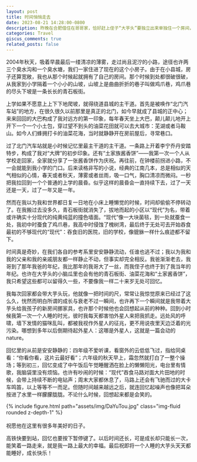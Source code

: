 ```yaml
---
layout: post
title: 时间悄悄走去
date: 2023-08-21 14:28:00-0800
description: 昨晚在合肥借住在哥哥家，恰好赶上侄子“大芋头”要独立出来单独住一个房间，就帮我哥搬了点东西，收拾了下房间。2004年我家搬入新家，我第一次一个人住的时光仿佛还在眼前，转眼下一代也已经走到了这个时候。
categories: Travel
giscus_comments: true
related_posts: false
---
```


2004年秋天，吸着早晨最后一缕清凉的薄雾，走过尚且泥泞的小路，途径也许两三个臭水沟和一个臭水塘，我们一家住进了现在的这个小房子。由于在小县城，房子还算宽敞，我也从那个时候起就拥有了自己的房间。那个时候到处都很破很破，从我家到小学隔着一个小小的山坡，山坡上是曲曲折折的巷子叫做鸡爪巷，鸡爪巷的尽头下坡是一条长长的青石板街。

上学如果不愿意上上下下地爬坡，就得绕道县城的主干道。首先是被唤作“北门汽车站”的地方，在很久很久以前那里是真正的北门，如今早就成了县城的正中心；来来回回的大巴构成了我对远方的第一印象，每年春天坐上大巴，颠儿颠儿地开上开下一个一个小土包，穿过望不到头的油菜花田就可以去大城市：芜湖或者马鞍山。如今人们蜂拥打卡的油菜花海，当时就静静开在房前屋后，寻常巷口。

过了北门汽车站就是小时候记忆里最主干道的主干道。一条路上开着李宁乔丹安踏特步，构成了我对“大牌”的初步印象。还有“土家族酱香饼”——我第一次一个人从学校走回家，全家就分享了一张酱香饼作为庆祝。再往前，在钟楼前拐进小路，不一会就能到我小学的门口。后来读格非写的小说，经典的江南几本，总是相似的天气相似的心情，春天或者秋天，薄雾或者丝雨，吸一口气，胸口清凉而微闷。一秒把我拉回到一个个普通的上学的晨昏。似乎这样的晨昏会一直持续下去，过了一天还是一天，过了一年又是一年。

然而在我以为我和世界都日复一日地在小床上睡懒觉的时候，时间却偷偷不停转动了。在我搬过去没多久，青石板街就消失了，拔地而起的小区以“现代”为名，带着或许确实十分现代的纯黄纯蓝的撞色墙面。“现代”像一大块菌毯，到一处就蚕食一处，我初中时蚕食了鸡爪巷，我高中时侵蚀了槐树湾，最后终于无处可去开始吞食最初的不够现代的“现代”：吞食旧的医院，旧的学校，像貔貅一样什么痕迹都不留下。

时间真是奇妙，在我们各自的参考系里安安静静流动，任谁也逃不过；我以为我和我的父亲和我的亲戚朋友都一样静止不动，但事实却完全相反。我爸渐渐老去，我哥到了那年我爸的年纪，我比那年的我哥大了一丝，而我侄子也终于到了我当年的年纪。也许在大芋头的小脑瓜里也会有他的青石板街、油菜花海和“土家酱香饼”，我只希望这些都可以留得久一些，不要像我一样二十来岁无处可回忆。

我每次回家都会带大芋头玩，他就像一把时间的尺，常常让我惊觉原来已经过了这么久，恍然而明白所谓的成长与衰老不过一瞬间，也许再下一个瞬间就是我带着大芋头给我孩子的新房间挪家具，也许那个时候他也会回想起从前的种种。回到小时候我第一次一个人睡的时光，彼时我每天都害怕外星人来把我抓走。远处风的呼啸，墙下发情的猫咪乱叫，都被我视作外星人的征兆，更不用说夜里天边泛着的光污染。哪想到多年以后倒期待起外星人：这哪是外星人，这就是一篇会动的nature。

回忆里的从前是安安静静的：四年级不爱听课，看窗外的云低低飞过，指给同桌看：“你看你看，这片云最好看”；六年级的秋天早上，霜忽然就打白了一整个操场；等到初三，回忆变成了中午饭后午觉睡醒洒在脸上的懒懒阳光，电台里有情歌，我脑袋里没有烦恼。也许有吵闹的时候：“现代”吞食马路对面大片田地的时候，会带上持续不断的电钻声；周末大家都休息了，马路上还会有飞驰而过的大卡车鸣笛，以上等等不一而足。但随时间越来越远之后，就连回忆起噪声也像把耳朵按进了水里一样朦朦胧胧。不论什么时候，回想起来都是会笑的。

<div class="row mt-3">
    <div class="col-sm mt-3 mt-md-0">
        {% include figure.html path="assets/img/DaYuTou.jpg" class="img-fluid rounded z-depth-1" %}
    </div> <br />
    <div class="caption">
        祝愿他在这里有很多年美好的日子。
    </div>
</div>

高铁快要到站，回忆也要按下暂停键了。以后时间还长，可是成长却只能长一次，能笑着一路走来，就是我一路上最大的幸福。最后祝即将一个人睡的大芋头天天都能睡好，成长快乐！
